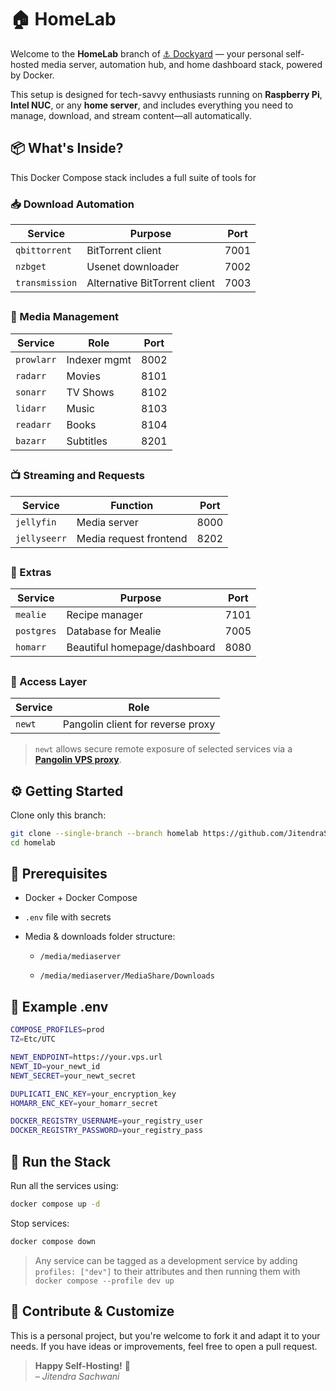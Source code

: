 # 🏠 HomeLab

Welcome to the **HomeLab** branch of [⚓ Dockyard](https://github.com/JitendraSachwani/dockyard) — your personal self-hosted media server, automation hub, and home dashboard stack, powered by Docker.

This setup is designed for tech-savvy enthusiasts running on **Raspberry Pi**, **Intel NUC**, or any **home server**, and includes everything you need to manage, download, and stream content—all automatically.

##

## 📦 What's Inside?

This Docker Compose stack includes a full suite of tools for

### 📥 Download Automation

| Service        | Purpose                       | Port |
| -------------- | ----------------------------- | ---- |
| `qbittorrent`  | BitTorrent client             | 7001 |
| `nzbget`       | Usenet downloader             | 7002 |
| `transmission` | Alternative BitTorrent client | 7003 |

##

### 📁 Media Management

| Service    | Role         | Port |
| ---------- | ------------ | ---- |
| `prowlarr` | Indexer mgmt | 8002 |
| `radarr`   | Movies       | 8101 |
| `sonarr`   | TV Shows     | 8102 |
| `lidarr`   | Music        | 8103 |
| `readarr`  | Books        | 8104 |
| `bazarr`   | Subtitles    | 8201 |

##

### 📺 Streaming and Requests

| Service      | Function               | Port |
| ------------ | ---------------------- | ---- |
| `jellyfin`   | Media server           | 8000 |
| `jellyseerr` | Media request frontend | 8202 |

##

### 🍴 Extras

| Service    | Purpose                      | Port |
| ---------- | ---------------------------- | ---- |
| `mealie`   | Recipe manager               | 7101 |
| `postgres` | Database for Mealie          | 7005 |
| `homarr`   | Beautiful homepage/dashboard | 8080 |

##

### 🔐 Access Layer

| Service | Role                              |
| ------- | --------------------------------- |
| `newt`  | Pangolin client for reverse proxy |

> `newt` allows secure remote exposure of selected services via a [**Pangolin VPS proxy**](https://github.com/JitendraSachwani/dockyard/tree/proxy).

##

## ⚙️ Getting Started

Clone only this branch:

```bash
git clone --single-branch --branch homelab https://github.com/JitendraSachwani/mediaserver.git homelab
cd homelab
```

##

## 📌 Prerequisites

- Docker + Docker Compose

- `.env` file with secrets

- Media & downloads folder structure:

  - `/media/mediaserver`

  - `/media/mediaserver/MediaShare/Downloads`

##

## 🧪 Example .env

```bash
COMPOSE_PROFILES=prod
TZ=Etc/UTC

NEWT_ENDPOINT=https://your.vps.url
NEWT_ID=your_newt_id
NEWT_SECRET=your_newt_secret

DUPLICATI_ENC_KEY=your_encryption_key
HOMARR_ENC_KEY=your_homarr_secret

DOCKER_REGISTRY_USERNAME=your_registry_user
DOCKER_REGISTRY_PASSWORD=your_registry_pass

```

##

## 🚀 Run the Stack

Run all the services using:

```bash
docker compose up -d
```

Stop services:

```bash
docker compose down
```

> Any service can be tagged as a development service by adding `profiles: ["dev"]` to their attributes and then running them with `docker compose --profile dev up`

##

## 🤝 Contribute & Customize

This is a personal project, but you're welcome to fork it and adapt it to your needs. If you have ideas or improvements, feel free to open a pull request.

> **Happy Self-Hosting!** 🐳  
> _– Jitendra Sachwani_
